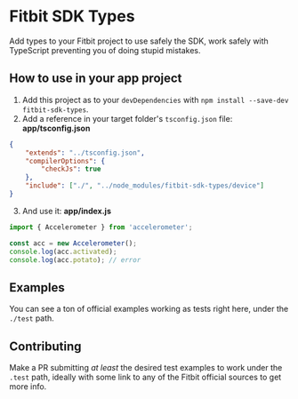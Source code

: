 # Fitbit SDK Types

Add types to your Fitbit project to use safely the SDK, work safely with TypeScript preventing you of doing stupid mistakes.

## How to use in your app project

1. Add this project as to your `devDependencies` with `npm install --save-dev fitbit-sdk-types`.
2. Add a reference in your target folder's `tsconfig.json` file:
   **app/tsconfig.json**

```json
{
	"extends": "../tsconfig.json",
	"compilerOptions": {
		"checkJs": true
	},
	"include": ["./", "../node_modules/fitbit-sdk-types/device"]
}
```

3. And use it:
   **app/index.js**

```typescript
import { Accelerometer } from 'accelerometer';

const acc = new Accelerometer();
console.log(acc.activated);
console.log(acc.potato); // error
```

## Examples

You can see a ton of official examples working as tests right here, under the `./test` path.

## Contributing

Make a PR submitting _at least_ the desired test examples to work under the `.test` path, ideally with some link to any of the Fitbit official sources to get more info.
